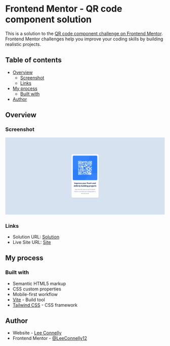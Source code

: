 # Frontend Mentor - QR code component solution

This is a solution to the [QR code component challenge on Frontend Mentor](https://www.frontendmentor.io/challenges/qr-code-component-iux_sIO_H). Frontend Mentor challenges help you improve your coding skills by building realistic projects. 

## Table of contents

- [Overview](#overview)
  - [Screenshot](#screenshot)
  - [Links](#links)
- [My process](#my-process)
  - [Built with](#built-with)
- [Author](#author)

## Overview

### Screenshot

![Screenshot](https://raw.githubusercontent.com/LeeConnelly12/qr-code/master/public/screenshot.png)

### Links

- Solution URL: [Solution](https://www.frontendmentor.io/solutions/qr-code-using-tailwind-xzLCKpHNFr)
- Live Site URL: [Site](https://qr-code.leeconnelly.dev)

## My process

### Built with

- Semantic HTML5 markup
- CSS custom properties
- Mobile-first workflow
- [Vite](https://vitejs.dev/) - Build tool
- [Tailwind CSS](https://tailwindcss.com/) - CSS framework

## Author

- Website - [Lee Connelly](https://leeconnelly.dev)
- Frontend Mentor - [@LeeConnelly12](https://www.frontendmentor.io/profile/LeeConnelly12)
